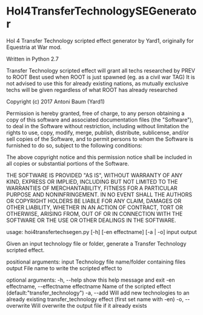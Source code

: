# HoI4TransferTechnologySEGenerator
HoI 4 Transfer Technology scripted effect generator by Yard1, originally for Equestria at War mod.

Written in Python 2.7

Transfer Technology scripted effect will grant all techs researched by PREV to ROOT
Best used when ROOT is just spawned (eg. as a civil war TAG)
It is not advised to use this for already existing nations, as mutually exclusive techs will be given regardless of what ROOT has already researched

Copyright (c) 2017 Antoni Baum (Yard1)

Permission is hereby granted, free of charge, to any person obtaining a copy of this software and associated documentation files (the "Software"), to deal in the Software without restriction, including without limitation the rights to use, copy, modify, merge, publish, distribute, sublicense, and/or sell copies of the Software, and to permit persons to whom the Software is furnished to do so, subject to the following conditions:

The above copyright notice and this permission notice shall be included in all copies or substantial portions of the Software.

THE SOFTWARE IS PROVIDED "AS IS", WITHOUT WARRANTY OF ANY KIND, EXPRESS OR IMPLIED, INCLUDING BUT NOT LIMITED TO THE WARRANTIES OF MERCHANTABILITY, FITNESS FOR A PARTICULAR PURPOSE AND NONINFRINGEMENT. IN NO EVENT SHALL THE AUTHORS OR COPYRIGHT HOLDERS BE LIABLE FOR ANY CLAIM, DAMAGES OR OTHER LIABILITY, WHETHER IN AN ACTION OF CONTRACT, TORT OR OTHERWISE, ARISING FROM, OUT OF OR IN CONNECTION WITH THE SOFTWARE OR THE USE OR OTHER DEALINGS IN THE SOFTWARE.


usage: hoi4transfertechsegen.py [-h] [-en effectname] [-a | -o] input output

Given an input technology file or folder, generate a Transfer Technology
scripted effect.

positional arguments:
  input                 Technology file name/folder containing files
  output                File name to write the scripted effect to

optional arguments:
  -h, --help            show this help message and exit
  -en effectname, --effectname effectname
                        Name of the scripted effect
                        (default:"transfer_technology")
  -a, --add             Will add new technologies to an already existing
                        transfer_technology effect (first set name with -en)
  -o, --overwrite       Will overwrite the output file if it already exists
